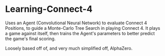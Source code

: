 # Learning-Connect-4

Uses an Agent (Convolutional Neural Network) to evaluate Connect 4 Positions, to guide a Monte-Carlo Tree Search in playing Connect 4.
It plays a game against itself, then trains the Agent's parameters to better predict the game's final scoring.

Loosely based off of, and very much simplified off, AlphaZero.
